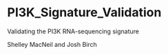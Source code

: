 # PI3K_Signature_Validation
Validating the PI3K RNA-sequencing signature

Shelley MacNeil and Josh Birch
